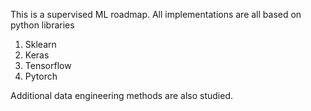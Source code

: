 This is a supervised ML roadmap. All implementations are all based on python libraries
1. Sklearn 
2. Keras 
3. Tensorflow
4. Pytorch 

Additional data engineering methods are also studied. 
